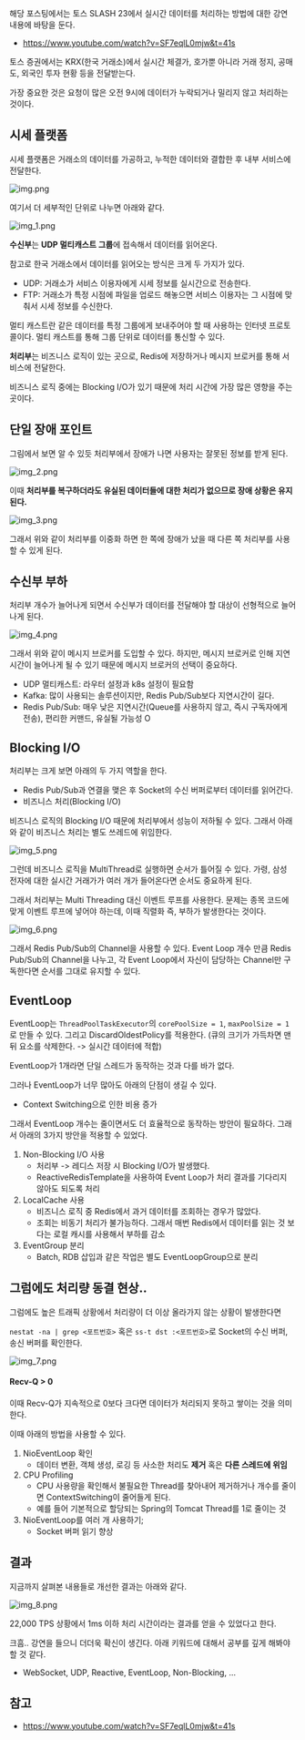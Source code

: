해당 포스팅에서는 토스 SLASH 23에서 실시간 데이터를 처리하는 방법에 대한 강연 내용에 바탕을 둔다.
- https://www.youtube.com/watch?v=SF7eqlL0mjw&t=41s

토스 증권에서는 KRX(한국 거래소)에서 실시간 체결가, 호가뿐 아니라 거래 정지, 공매도, 외국인 투자 현황 등을 전달받는다.

가장 중요한 것은 요청이 많은 오전 9시에 데이터가 누락되거나 밀리지 않고 처리하는 것이다.

## 시세 플랫폼

시세 플랫폼은 거래소의 데이터를 가공하고, 누적한 데이터와 결합한 후 내부 서비스에 전달한다.

![img.png](img/img.png)

여기서 더 세부적인 단위로 나누면 아래와 같다.

![img_1.png](img/img_1.png)

**수신부**는 **UDP 멀티캐스트 그룹**에 접속해서 데이터를 읽어온다.

참고로 한국 거래소에서 데이터를 읽어오는 방식은 크게 두 가지가 있다.
- UDP: 거래소가 서비스 이용자에게 시세 정보를 실시간으로 전송한다.
- FTP: 거래소가 특정 시점에 파일을 업로드 해놓으면 서비스 이용자는 그 시점에 맞춰서 시세 정보를 수신한다.

멀티 캐스트란 같은 데이터를 특정 그룹에게 보내주어야 할 때 사용하는 인터넷 프로토콜이다. 멀티 캐스트를 통해 그룹 단위로 데이터를 통신할 수 있다.

**처리부**는 비즈니스 로직이 있는 곳으로, Redis에 저장하거나 메시지 브로커를 통해 서비스에 전달한다.

비즈니스 로직 중에는 Blocking I/O가 있기 때문에 처리 시간에 가장 많은 영향을 주는 곳이다.

## 단일 장애 포인트

그림에서 보면 알 수 있듯 처리부에서 장애가 나면 사용자는 잘못된 정보를 받게 된다.

![img_2.png](img/img_2.png)

이때 **처리부를 복구하더라도 유실된 데이터들에 대한 처리가 없으므로 장애 상황은 유지된다.**

![img_3.png](img/img_3.png)

그래서 위와 같이 처리부를 이중화 하면 한 쪽에 장애가 났을 때 다른 쪽 처리부를 사용할 수 있게 된다.

## 수신부 부하

처리부 개수가 늘어나게 되면서 수신부가 데이터를 전달해야 할 대상이 선형적으로 늘어나게 된다.

![img_4.png](img/img_4.png)

그래서 위와 같이 메시지 브로커를 도입할 수 있다. 
하지만, 메시지 브로커로 인해 지연 시간이 늘어나게 될 수 있기 때문에 메시지 브로커의 선택이 중요하다.
- UDP 멀티캐스트: 라우터 설정과 k8s 설정이 필요함
- Kafka: 많이 사용되는 솔루션이지만, Redis Pub/Sub보다 지연시간이 길다.
- Redis Pub/Sub: 매우 낮은 지연시간(Queue를 사용하지 않고, 즉시 구독자에게 전송), 편리한 커맨드, 유실될 가능성 O

## Blocking I/O

처리부는 크게 보면 아래의 두 가지 역할을 한다.
- Redis Pub/Sub과 연결을 맺은 후 Socket의 수신 버퍼로부터 데이터를 읽어간다.
- 비즈니스 처리(Blocking I/O)

비즈니스 로직의 Blocking I/O 때문에 처리부에서 성능이 저하될 수 있다. 그래서 아래와 같이 비즈니스 처리는 별도 쓰레드에 위임한다.

![img_5.png](img/img_5.png)

그런데 비즈니스 로직을 MultiThread로 실행하면 순서가 틀어질 수 있다. 가령, 삼성 전자에 대한 실시간 거래가가 여러 개가 들어온다면 순서도 중요하게 된다.

그래서 처리부는 Multi Threading 대신 이벤트 루프를 사용한다. 문제는 종목 코드에 맞게 이벤트 루프에 넣어야 하는데, 이때 직렬화 즉, 부하가 발생한다는 것이다. 

![img_6.png](img/img_6.png)

그래서 Redis Pub/Sub의 Channel을 사용할 수 있다. Event Loop 개수 만큼 Redis Pub/Sub의 Channel을 나누고, 각 Event Loop에서 자신이 담당하는 Channel만 구독한다면 순서를 그대로 유지할 수 있다.

## EventLoop

EventLoop는 `ThreadPoolTaskExecutor`의 `corePoolSize = 1`, `maxPoolSize = 1`로 만들 수 있다. 그리고 DiscardOldestPolicy를 적용한다. (큐의 크기가 가득차면 맨 뒤 요소를 삭제한다. -> 실시간 데이터에 적합)

EventLoop가 1개라면 단일 스레드가 동작하는 것과 다를 바가 없다.

그러나 EventLoop가 너무 많아도 아래의 단점이 생길 수 있다.
- Context Switching으로 인한 비용 증가

그래서 EventLoop 개수는 줄이면서도 더 효율적으로 동작하는 방안이 필요하다. 그래서 아래의 3가지 방안을 적용할 수 있었다.
1. Non-Blocking I/O 사용 
    - 처리부 -> 레디스 저장 시 Blocking I/O가 발생했다.
    - ReactiveRedisTemplate을 사용하여 Event Loop가 처리 결과를 기다리지 않아도 되도록 처리
2. LocalCache 사용
    - 비즈니스 로직 중 Redis에서 과거 데이터를 조회하는 경우가 많았다.
    - 조회는 비동기 처리가 불가능하다. 그래서 매번 Redis에서 데이터를 읽는 것 보다는 로컬 캐시를 사용해서 부하를 감소
3. EventGroup 분리
    - Batch, RDB 삽입과 같은 작업은 별도 EventLoopGroup으로 분리

## 그럼에도 처리량 동결 현상..

그럼에도 높은 트래픽 상황에서 처리량이 더 이상 올라가지 않는 상황이 발생한다면

`nestat -na | grep <포트번호>` 혹은 `ss-t dst :<포트번호>`로 Socket의 수신 버퍼, 송신 버퍼를 확인한다.

![img_7.png](img/img_7.png)

#### Recv-Q > 0

이때 Recv-Q가 지속적으로 0보다 크다면 데이터가 처리되지 못하고 쌓이는 것을 의미한다.

이때 아래의 방법을 사용할 수 있다.

1. NioEventLoop 확인
    - 데이터 변환, 객체 생성, 로깅 등 사소한 처리도 **제거** 혹은 **다른 스레드에 위임**
2. CPU Profiling
    - CPU 사용량을 확인해서 불필요한 Thread를 찾아내어 제거하거나 개수를 줄이면 ContextSwitching이 줄어들게 된다.
    - 예를 들어 기본적으로 할당되는 Spring의 Tomcat Thread를 1로 줄이는 것
3. NioEventLoop를 여러 개 사용하기;
    - Socket 버퍼 읽기 향상

## 결과

지금까지 살펴본 내용들로 개선한 결과는 아래와 같다.

![img_8.png](img/img_8.png)

22,000 TPS 상황에서 1ms 이하 처리 시간이라는 결과를 얻을 수 있었다고 한다.

크흠.. 강연을 들으니 더더욱 확신이 생긴다. 아래 키워드에 대해서 공부를 깊게 해봐야할 것 같다.
- WebSocket, UDP, Reactive, EventLoop, Non-Blocking, ...

## 참고

- https://www.youtube.com/watch?v=SF7eqlL0mjw&t=41s